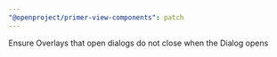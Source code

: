 ```yaml
---
"@openproject/primer-view-components": patch
---
```


Ensure Overlays that open dialogs do not close when the Dialog opens
